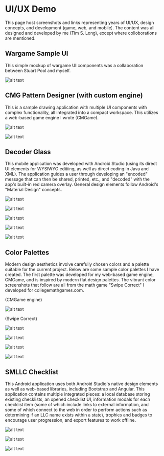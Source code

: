 # UI/UX Demo

This page host screenshots and links representing years of UI/UX, design concepts, and development (game, web, and mobile). The content was all designed and developed by me (Tim S. Long), except where colloborations are mentioned.

## Wargame Sample UI

This simple mockup of wargame UI components was a collaboration between Stuart Pool and myself.

![alt text](https://raw.githubusercontent.com/tlong314/tlong314.github.io/main/colored_screenshot.png)


## CMG Pattern Designer (with custom engine)

This is a sample drawing application with multiple UI components with complex functionality, all integrated into a compact workspace. This utilizes a web-based game engine I wrote (CMGame).

![alt text](https://raw.githubusercontent.com/tlong314/tlong314.github.io/main/pattern-designer.PNG)

![alt text](https://raw.githubusercontent.com/tlong314/tlong314.github.io/main/pattern-designer2.png)


## Decoder Glass

This mobile application was developed with Android Studio (using its direct UI elements for WYSIWYG editiing, as well as direct coding in Java and XML). The application guides a user through developing an "encoded" message that can then be shared, printed, etc., and "decoded" with the app's built-in red camera overlay. General design elements follow Android's "Material Design" concepts.

![alt text](https://raw.githubusercontent.com/tlong314/tlong314.github.io/main/decoder-glass1.jpg)

![alt text](https://raw.githubusercontent.com/tlong314/tlong314.github.io/main/decoder-glass2.jpg)

![alt text](https://raw.githubusercontent.com/tlong314/tlong314.github.io/main/decoder-glass3.jpg)

![alt text](https://raw.githubusercontent.com/tlong314/tlong314.github.io/main/decoder-glass4.jpg)

![alt text](https://raw.githubusercontent.com/tlong314/tlong314.github.io/main/decoder-glass5.jpg)


## Color Palettes

Modern design aesthetics involve carefully chosen colors and a palette suitable for the current project. Below are some sample color palettes I have created. The first palette was developed for my web-based game engine, CMGame, and is inspired by modern flat design palettes. The vibrant color screenshots that follow are all from the math game "Swipe Correct" I developed for collegemathgames.com.

(CMGame engine)

![alt text](https://raw.githubusercontent.com/tlong314/tlong314.github.io/main/cmg_palette.png)

(Swipe Correct)

![alt text](https://raw.githubusercontent.com/tlong314/tlong314.github.io/main/swipe1_small.png)

![alt text](https://raw.githubusercontent.com/tlong314/tlong314.github.io/main/swipe2_small.png)

![alt text](https://raw.githubusercontent.com/tlong314/tlong314.github.io/main/swipe3_small.png)

![alt text](https://raw.githubusercontent.com/tlong314/tlong314.github.io/main/swipe4_small.png)


## SMLLC Checklist

This Android application uses both Android Studio's native design elements as well as web-based libraries, including Bootstrap and Angular. This application contains multiple integrated pieces: a local database storing existing checklists, an opened checklist UI, information modals for each checklist item (some of which include links to external information, and some of which connect to the web in order to perform actions such as determining if an LLC name exists within a state), trophies and badges to encourage user progression, and export features to work offline.

![alt text](https://raw.githubusercontent.com/tlong314/tlong314.github.io/main/smllc1.jpg)

![alt text](https://raw.githubusercontent.com/tlong314/tlong314.github.io/main/smllc2.jpg)

![alt text](https://raw.githubusercontent.com/tlong314/tlong314.github.io/main/smllc3.jpg)



